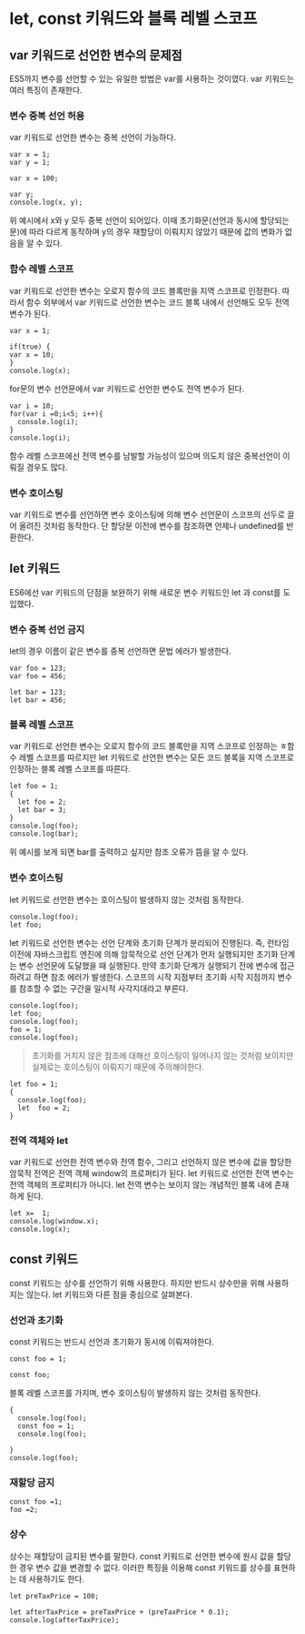 # let, const 키워드와 블록 레벨 스코프

## var 키워드로 선언한 변수의 문제점

ES5까지 변수를 선언할 수 있는 유일한 방법은 var를 사용하는 것이였다. var 키워드는 여러 특징이 존재한다.

### 변수 중복 선언 허용
var 키워드로 선언한 변수는 중복 선언이 가능하다.

```
var x = 1;
var y = 1;

var x = 100;

var y;
console.log(x, y);
```
위 예시에서 x와 y 모두 중복 선언이 되어있다. 이때 초기화문(선언과 동시에 할당되는 문)에 따라 다르게 동작하며 y의 경우 재할당이 이뤄지지 않았기 때문에 값의 변화가 없음을 알 수 있다.

### 함수 레벨 스코프
var 키워드로 선언한 변수는 오로지 함수의 코드 블록만을 지역 스코프로 인정한다. 따라서 함수  외부에서 var 키워드로 선언한 변수는 코드 블록 내에서 선언해도 모두 전역 변수가 된다.

```
var x = 1;

if(true) {
var x = 10;
}
console.log(x);
```

for문의 변수 선언문에서 var 키워드로 선언한 변수도 전역 변수가 된다.
```
var i = 10;
for(var i =0;i<5; i++){
  console.log(i);
}
console.log(i);

```
함수 레벨 스코프에선 전역 변수를 남발할 가능성이 있으며 의도치 않은 중복선언이 이뤄질 경우도 많다.

### 변수 호이스팅
var 키워드로 변수를 선언하면 변수 호이스팅에 의해 변수 선언문이 스코프의 선두로 끌어 올려진 것처럼 동작한다. 단 할당문 이전에 변수를 참조하면 언제나 undefined를 반환한다.



## let 키워드
ES6에선 var 키워드의 단점을 보완하기 위해 새로운 변수 키워드인 let 과 const를 도입했다.

### 변수 중복 선언 금지
let의 경우 이름이 같은 변수를 중복 선언하면 문법 에러가 발생한다.
```
var foo = 123;
var foo = 456;

let bar = 123;
let bar = 456;
```

### 블록 레벨 스코프
var 키워드로 선언한 변수는 오로지 함수의 코드 블록만을 지역 스코프로 인정하는 ㅎ함수 레벨 스코프를 따르지만 let 키워드로 선언한 변수는 모든 코드 블록을 지역 스코프로 인정하는 블록 레벨 스코프를 따른다.

```
let foo = 1;
{
  let foo = 2;
  let bar = 3;
}
console.log(foo);
console.log(bar);
```
위 예시를 보게 되면 bar를 출력하고 싶지만 참조 오류가 뜸을 알 수 있다.

### 변수 호이스팅
let 키워드로 선언한 변수는 호이스팅이 발생하지 않는 것처럼 동작한다.

```
console.log(foo);
let foo;
```
let 키워드로 선언한 변수는 선언 단계와 초기화 단계가 분리되어 진행된다. 즉, 런타임 이전에 자바스크립트 엔진에 의해 암묵적으로 선언 단계가 먼저 실행되지만 초기화 단계는 변수 선언문에 도달했을 때 실행된다.
만약 초기화 단계가 실행되기 전에 변수에 접근하려고 하면 참조 에러가 발생한다. 
스코프의 시작 지점부터 초기화 시작 지점까지 변수를 참조할 수 없는 구간을 일시적 사각지대라고 부른다.
```
console.log(foo);
let foo;
console.log(foo);
foo = 1;
console.log(foo);
```
> 초기화를 거치지 않은 참조에 대해선 호이스팅이 일어나지 않는 것처럼 보이지만 실제로는 호이스팅이 이뤄지기 때문에 주의해야한다.

```
let foo = 1;
{
  console.log(foo);
  let  foo = 2;
}
```
### 전역 객체와 let
var 키워드로 선언한 전역 변수와 전역 함수, 그리고 선언하지 않은 변수에 값을 할당한 암묵적 전역은 전역 객체 window의 프로퍼티가 된다. 
let 키워드로 선언한 전역 변수는 전역 객체의 프로퍼티가 아니다. let 전역 변수는 보이지 않는 개념적인 블록 내에 존재하게 된다.
```
let x=  1;
console.log(window.x);
console.log(x);
```

## const 키워드
const 키워드는 상수를 선언하기 위해 사용한다. 하지만 반드시 상수만을 위해 사용하지는 않는다. let 키워드와 다른 점을 중심으로 살펴본다.

### 선언과 초기화
const 키워드는 반드시 선언과 초기화가 동시에 이뤄져야한다.


```
const foo = 1;

const foo;
```
블록 레벨 스코프를 가지며, 변수 호이스팅이 발생하지 않는 것처럼 동작한다.

```
{
  console.log(foo);
  const foo = 1;
  console.log(foo);
  
}
console.log(foo);
```

### 재할당 금지

```
const foo =1;
foo =2;

```

### 상수
상수는 재할당이 금지된 변수를 말한다. const 키워드로 선언한 변수에 원시 값을 할당한 경우 변수 값을 변경할 수 없다. 이러한 특징을 이용해 const 키워드를 상수를 표현하는 데 사용하기도 한다. 
```
let preTaxPrice = 100;

let afterTaxPrice = preTaxPrice + (preTaxPrice * 0.1);
console.log(afterTaxPrice);


```

